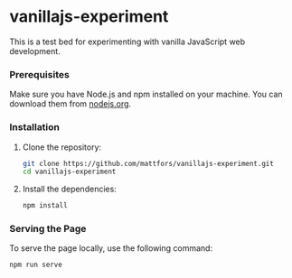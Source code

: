 # vanillajs-experiment

This is a test bed for experimenting with vanilla JavaScript web development.

### Prerequisites

Make sure you have Node.js and npm installed on your machine. You can download them from [nodejs.org](https://nodejs.org/).

### Installation

1. Clone the repository:
    ```sh
    git clone https://github.com/mattfors/vanillajs-experiment.git
    cd vanillajs-experiment
    ```

2. Install the dependencies:
    ```sh
    npm install
    ```

### Serving the Page

To serve the page locally, use the following command:
```sh
npm run serve
